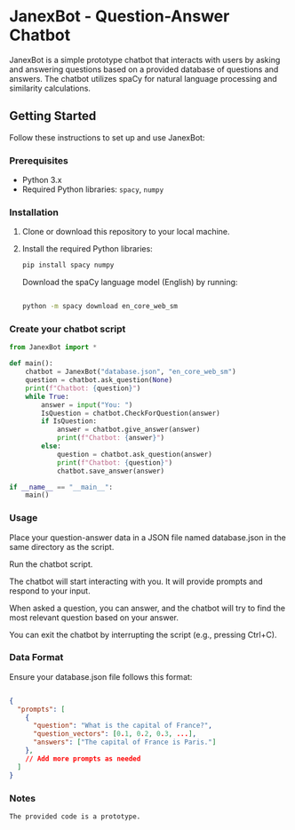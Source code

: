 # JanexBot - Question-Answer Chatbot

JanexBot is a simple prototype chatbot that interacts with users by asking and answering questions based on a provided database of questions and answers. The chatbot utilizes spaCy for natural language processing and similarity calculations.

## Getting Started

Follow these instructions to set up and use JanexBot:

### Prerequisites

- Python 3.x
- Required Python libraries: `spacy`, `numpy`

### Installation

1. Clone or download this repository to your local machine.

2. Install the required Python libraries:
   ```bash
   pip install spacy numpy
   ```

    Download the spaCy language model (English) by running:

    ```bash

    python -m spacy download en_core_web_sm
    ```
### Create your chatbot script

```python
from JanexBot import *

def main():
    chatbot = JanexBot("database.json", "en_core_web_sm")
    question = chatbot.ask_question(None)
    print(f"Chatbot: {question}")
    while True:
        answer = input("You: ")
        IsQuestion = chatbot.CheckForQuestion(answer)
        if IsQuestion:
            answer = chatbot.give_answer(answer)
            print(f"Chatbot: {answer}")
        else:
            question = chatbot.ask_question(answer)
            print(f"Chatbot: {question}")
            chatbot.save_answer(answer)

if __name__ == "__main__":
    main()
```

### Usage

  Place your question-answer data in a JSON file named database.json in the same directory as the script.

  Run the chatbot script.

  The chatbot will start interacting with you. It will provide prompts and respond to your input.

  When asked a question, you can answer, and the chatbot will try to find the most relevant question based on your answer.

  You can exit the chatbot by interrupting the script (e.g., pressing Ctrl+C).

### Data Format

Ensure your database.json file follows this format:
``` json

{
  "prompts": [
    {
      "question": "What is the capital of France?",
      "question_vectors": [0.1, 0.2, 0.3, ...],
      "answers": ["The capital of France is Paris."]
    },
    // Add more prompts as needed
  ]
}
```
### Notes

    The provided code is a prototype.
